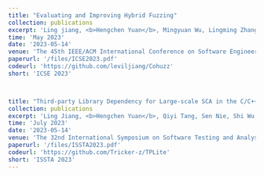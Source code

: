 ```yaml
---
title: "Evaluating and Improving Hybrid Fuzzing"
collection: publications
excerpt: 'Ling jiang, <b>Hengchen Yuan</b>, Mingyuan Wu, Lingming Zhang, Yuqun Zhang'
time: 'May 2023'
date: '2023-05-14'
venue: 'The 45th IEEE/ACM International Conference on Software Engineering'
paperurl: '/files/ICSE2023.pdf'
codeurl: 'https://github.com/leviljiang/Cohuzz'
short: 'ICSE 2023'



title: "Third-party Library Dependency for Large-scale SCA in the C/C++ Ecosystem: How Far Are We?"
collection: publications
excerpt: 'Ling Jiang, <b>Hengchen Yuan</b>, Qiyi Tang, Sen Nie, Shi Wu, Yuqun Zhang'
time: 'July 2023'
date: '2023-05-14'
venue: 'The 32nd International Symposium on Software Testing and Analysis'
paperurl: '/files/ISSTA2023.pdf'
codeurl: 'https://github.com/Tricker-z/TPLite'
short: 'ISSTA 2023'
---
```

